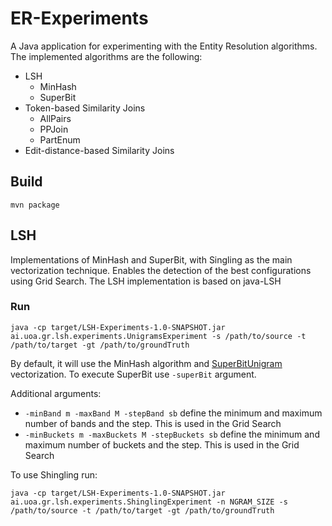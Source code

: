 # ER-Experiments

A Java application for experimenting with the Entity Resolution algorithms. The implemented algorithms are the following:

- LSH
  - MinHash
  - SuperBit
- Token-based Similarity Joins
  - AllPairs
  - PPJoin
  - PartEnum
- Edit-distance-based Similarity Joins

## Build 

    mvn package


## LSH

Implementations of MinHash and SuperBit, with Singling as the main vectorization technique. 
Enables the detection of the best configurations using Grid Search. The LSH implementation is based on java-LSH

### Run

    java -cp target/LSH-Experiments-1.0-SNAPSHOT.jar ai.uoa.gr.lsh.experiments.UnigramsExperiment -s /path/to/source -t /path/to/target -gt /path/to/groundTruth

By default, it will use the MinHash algorithm and [SuperBitUnigram](https://github.com/scify/JedAIToolkit/blob/9f14506d68bc3a2a81b4a83340fea48b91fa9103/src/main/java/org/scify/jedai/textmodels/SuperBitUnigrams.java#L25)
vectorization. To execute SuperBit use `-superBit` argument.

Additional arguments:

- `-minBand m -maxBand M -stepBand sb` define the minimum and maximum number of bands and the step. This is used in the Grid Search
- `-minBuckets m -maxBuckets M -stepBuckets sb` define the minimum and maximum number of buckets and the step. This is used in the Grid Search

To use Shingling run:

    java -cp target/LSH-Experiments-1.0-SNAPSHOT.jar ai.uoa.gr.lsh.experiments.ShinglingExperiment -n NGRAM_SIZE -s /path/to/source -t /path/to/target -gt /path/to/groundTruth
